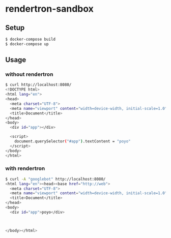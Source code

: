 # rendertron-sandbox
## Setup

```bash
$ docker-compose build
$ docker-compose up
```

## Usage
### without rendertron
```bash
$ curl http://localhost:8080/
<!DOCTYPE html>
<html lang="en">
<head>
  <meta charset="UTF-8">
  <meta name="viewport" content="width=device-width, initial-scale=1.0">
  <title>Document</title>
</head>
<body>
  <div id="app"></div>

  <script>
    document.querySelector("#app").textContent = "poyo"
  </script>
</body>
</html>
```

### with rendertron
```bash
$ curl -A "googlebot" http://localhost:8080/
<html lang="en"><head><base href="http://web">
  <meta charset="UTF-8">
  <meta name="viewport" content="width=device-width, initial-scale=1.0">
  <title>Document</title>
</head>
<body>
  <div id="app">poyo</div>

  

</body></html>
```